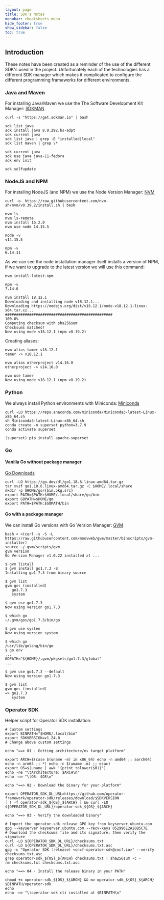 ```yaml
---
layout: page
title: SDK's Notes
menubar: cheatsheets_menu
hide_footer: true
show_sidebar: false
toc: true
---
```


## Introduction

These notes have been created as a reminder of the use of the different SDK's 
used in the project. Unfortunately each of the technologies has a different SDK 
manager which makes it complicated to configure the different programming 
frameworks for different environments.

### Java and Maven

For installing Java/Maven we use the The Software Development Kit Manager:
[SDKMAN](https://sdkman.io)

```
curl -s "https://get.sdkman.io" | bash
```

```
sdk list java
sdk install java 8.0.292.hs-adpt
sdk current java
sdk list java | grep -E "installed|local"
sdk list maven | grep \*

sdk current java
sdk use java java-11-fedora
sdk env init

sdk selfupdate
```

### NodeJS and NPM

For installing NodeJS (and NPM) we use the Node Version Manager:
[NVM](https://github.com/nvm-sh/nvm#install--update-script)

```
curl -o- https://raw.githubusercontent.com/nvm-sh/nvm/v0.39.2/install.sh | bash
```
```
nvm ls
nvm ls-remote
nvm install 16.2.0
nvm use node 14.15.5

node -v
v14.15.5

npm -v
6.14.11
```

As we can see the node installation manager itself installs a version of NPM, 
if we want to upgrade to the latest version we will use this command:

```
nvm install-latest-npm

npm -v
7.14.0

nvm install 18.12.1
Downloading and installing node v18.12.1...
Downloading https://nodejs.org/dist/v18.12.1/node-v18.12.1-linux-x64.tar.xz...
#################################################
100.0%
Computing checksum with sha256sum
Checksums matched!
Now using node v18.12.1 (npm v8.19.2)
```
Creating aliases:

```
nvm alias tamer v18.12.1
tamer -> v18.12.1

nvm alias otherproject v14.16.0
otherproject -> v14.16.0

nvm use tamer
Now using node v18.12.1 (npm v8.19.2)
```
### Python 

We always install Python environments with Miniconda:
[Miniconda](https://docs.conda.io/en/latest/miniconda.html)

```
curl -LO https://repo.anaconda.com/miniconda/Miniconda3-latest-Linux-x86_64.sh
sh Miniconda3-latest-Linux-x86_64.sh
conda create -n superset python=3.7.9
conda activate superset

(superset) pip install apache-superset
```

### Go

#### Vanilla Go without package manager

[Go Downloads](https://go.dev/dl/)
```
curl -LO https://go.dev/dl/go1.18.6.linux-amd64.tar.gz
tar xvzf go1.18.6.linux-amd64.tar.gz -C $HOME/.local/share
mkdir -p $HOME/go/{bin,pkg,src}
export PATH=$PATH:$HOME/.local/share/go/bin
export GOPATH=$HOME/go
export PATH=$PATH:$GOPATH/bin
```


#### Go with a package manager

We can install Go versions with Go Version Manager:
[GVM](https://github.com/moovweb/gvm)

```
bash < <(curl -s -S -L https://raw.githubusercontent.com/moovweb/gvm/master/binscripts/gvm-installer)
source ~/.gvm/scripts/gvm
gvm version
Go Version Manager v1.0.22 installed at ...

$ gvm listall
$ gvm install go1.7.3 -B
Installing go1.7.3 from binary source

$ gvm list
gvm gos (installed)
   go1.7.3
   system

$ gvm use go1.7.3
Now using version go1.7.3

$ which go
~/.gvm/gos/go1.7.3/bin/go

$ gvm use system
Now using version system

$ which go
/usr/lib/golang/bin/go
$ go env
...
GOPATH="${HOME}/.gvm/pkgsets/go1.7.3/global"
...

$ gvm use go1.7.3 --default
Now using version go1.7.3

$ gvm list
gvm gos (installed)
=> go1.7.3
   system
```

### Operator SDK

Helper script for Operator SDK installation:

```
# Custom settings
export BINPATH="$HOME/.local/bin"
export SDKVERSION=v1.24.0
# Change above custom settings

echo "==> 01 - Getting architecture/os target platform"

export ARCH=$(case $(uname -m) in x86_64) echo -n amd64 ;; aarch64) echo -n arm64 ;; *) echo -n $(uname -m) ;; esac)
export OS=$(uname | awk '{print tolower($0)}')
echo -ne "\tArchitecture: $ARCH\n"
echo -ne "\tOS: $OS\n"

echo "==> 02 - Download the binary for your platform"

export OPERATOR_SDK_DL_URL=https://github.com/operator-framework/operator-sdk/releases/download/$SDKVERSION
[ ! -f operator-sdk_${OS}_${ARCH} ] && curl -LO ${OPERATOR_SDK_DL_URL}/operator-sdk_${OS}_${ARCH}

echo "==> 03 - Verify the downloaded binary"

# Import the operator-sdk release GPG key from keyserver.ubuntu.com
gpg --keyserver keyserver.ubuntu.com --recv-keys 052996E2A20B5C7E
# Download the checksums file and its signature, then verify the signature
curl -LO ${OPERATOR_SDK_DL_URL}/checksums.txt
curl -LO ${OPERATOR_SDK_DL_URL}/checksums.txt.asc
gpg -u "Operator SDK (release) <cncf-operator-sdk@cncf.io>" --verify checksums.txt.asc
grep operator-sdk_${OS}_${ARCH} checksums.txt | sha256sum -c -
rm checksums.txt checksums.txt.asc

echo "==> 04 - Install the release binary in your PATH"

chmod +x operator-sdk_${OS}_${ARCH} && mv operator-sdk_${OS}_${ARCH} $BINPATH/operator-sdk
echo
echo -ne "\toperator-sdk cli installed at $BINPATH\n"
```

